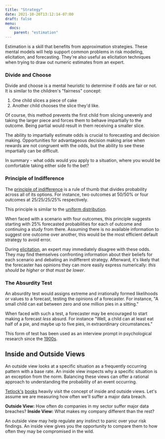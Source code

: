 ```yaml
---
title: "Strategy"
date: 2021-10-26T13:12:14-07:00
draft: false
menu:
  docs:
    parent: "estimation"
---
```


Estimation is a skill that benefits from approximation strategies. These mental models will help support common problems in risk modeling, elicitation, and forecasting. They're also useful as elicitation techniques when trying to draw out numeric estimates from an expert.

### Divide and Choose

Divide and choose is a mental heuristic to determine if odds are fair or
not. It is similar to the children\'s \"fairness\" concept:

1. One child slices a piece of cake
2. Another child chooses the slice they\'d like.

Of course, this method prevents the first child from slicing unevenly and taking
the larger piece and forces them to behave impartially to the outcome. Being partial would result in them receiving a smaller slice.

The ability to impartially estimate odds is crucial to forecasting and decision making. Opportunities for advantageous decision making arise when rewards are not congruent with the odds, but the ability to see these impartially can be difficult.

In summary - what odds would you apply to a situation, where you would be comfortable taking either side fo the bet?

### Principle of Indifference

The [principle of
indifference](https://en.wikipedia.org/wiki/Principle_of_indifference)
is a rule of thumb that divides probability across all of its options.
For instance, two outcomes at 50/50% or four outcomes at 25/25/25/25% respectively.

This principle is similar to the [uniform distribution](docs/estimation/distributions).

When faced with a scenario with four outcomes, this principle suggests starting with 25% forecasted probabilities for each of outcome and continuing a study from there. Assuming there is no available information to suggest one outcome over another, this would be the most efficient default strategy to avoid error.

During [elicitation](/docs/estimation/expert-elicitation), an expert may immediately disagree with these odds. They may find themselves confronting information about their beliefs for each scenario and debating an indifferent strategy. Afterward, it\'s likely that the forecaster has opinions they can more easily express numerically: _this should be higher_ or _that must be lower_. 

### The Absurdity Test

An absurdity test would assigns extreme and irrationally formed likelihoods
or values to a forecast, testing the opinions of a forecaster. For
instance, \"A small child can eat between zero and one million pies in a
sitting.\"

When faced with such a test, a forecaster may be encouraged to start
making a forecast *less* absurd. For instance \"Well, a child can at
least eat half of a pie, and maybe up to five pies, in extraordinary
circumstances.\"

This form of test has been used as an interview prompt in psychological
research since the [1900s](https://www.google.com/books/edition/The_Journal_of_Philosophy_Psychology_and/-zWCoyAWHjMC?hl=en&gbpv=1&dq=%22absurdity+test%22&pg=PA415&printsec=frontcover).

## Inside and Outside Views
An outside view looks at a specific situation as a frequently occurring pattern with a base rate. An inside view inspects why a specific situation is an exception from the norm. Balancing these views can offer a rational approach to understanding the probability of an event occurring.

[Tetlock's](https://g.co/kgs/npHyBC) [books](https://g.co/kgs/TTFNFR) heavily visit the concept of inside and outside views. Let's assume we are measuring how often we'll suffer a major data breach.

**Outside View:** How often do companies in my sector suffer major data breaches?
**Inside View:** What makes my company different than the rest?

An outside view may help regulate any instinct to panic over your risk findings. An inside view gives you the opportunity to compare them to how often they may be compromised in the wild. 